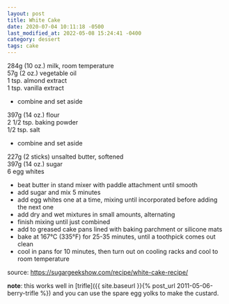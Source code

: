 ```yaml
---
layout: post
title: White Cake
date: 2020-07-04 10:11:18 -0500
last_modified_at: 2022-05-08 15:24:41 -0400
category: dessert
tags: cake
---
```

284g (10 oz.) milk, room temperature  
57g (2 oz.) vegetable oil  
1 tsp. almond extract  
1 tsp. vanilla extract  
* combine and set aside

397g (14 oz.) flour  
2 1/2 tsp. baking powder  
1/2 tsp. salt  
* combine and set aside

227g (2 sticks) unsalted butter, softened  
397g (14 oz.) sugar  
6 egg whites  
* beat butter in stand mixer with paddle attachment until smooth
* add sugar and mix 5 minutes
* add egg whites one at a time, mixing until incorporated before adding the next one
* add dry and wet mixtures in small amounts, alternating
* finish mixing until just combined
* add to greased cake pans lined with baking parchment or silicone mats
* bake at 167°C (335°F) for 25-35 minutes, until a toothpick comes out clean
* cool in pans for 10 minutes, then turn out on cooling racks and cool to room
  temperature

source: <https://sugargeekshow.com/recipe/white-cake-recipe/>

**note**:
this works well in [trifle]({{ site.baseurl }}{% post_url 2011-05-06-berry-trifle %})
and you can use the spare egg yolks to make the custard.

